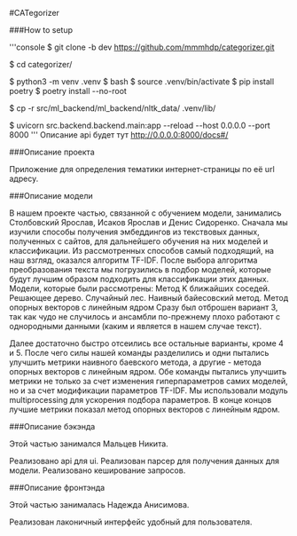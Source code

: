 #CATegorizer

###How to setup

'''console
$ git clone -b dev https://github.com/mmmhdp/categorizer.git

$ cd categorizer/

$ python3 -m venv .venv
$ bash
$ source .venv/bin/activate
$ pip install poetry
$ poetry install --no-root

$ cp -r src/ml_backend/ml_backend/nltk_data/ .venv/lib/

$ uvicorn src.backend.backend.main:app --reload --host 0.0.0.0 --port 8000
'''
Описание api будет тут http://0.0.0.0:8000/docs#/

###Описание проекта

Приложение для определения тематики интернет-страницы по её url адресу.

###Описание модели

В нашем проекте частью, связанной с обучением модели, занимались Столбовский Ярослав, Исаков Ярослав и Денис Сидоренко. Сначала мы изучили способы получения эмбеддингов из текствовых данных, полученных с сайтов, для дальнейшего обучения на них моделей и классификации. Из рассмотренных способов самый подходящий, на наш взгляд, оказался алгоритм TF-IDF. 
После выбора алгоритма преобразования текста мы погрузились в подбор моделей, которые будут лучшим образом подходить для классификации этих данных. 
Модели, которые были рассмотрены:
Метод K ближайших соседей.
Решающее дерево.
Случайный лес.
Наивный байесовский метод.
Метод опорных векторов c линейным ядром
Сразу был отброшен вариант 3, так как чудо не случилось и ансамбли по-прежнему плохо работают с однородными данными (каким и является в нашем случае текст).

Далее достаточно быстро отсеились все остальные варианты, кроме 4 и 5. После чего силы нашей команды разделились и одни пытались улучшить метрики наивного баевского метода, а другие - метода опорных векторов с линейным ядром.
Обе команды пытались улучшить метрики не только за счет изменения гиперпараметров самих моделей, но и за счет модификации параметров TF-IDF. 
Мы использовали модуль multiprocessing для ускорения подбора параметров.
В конце концов лучшие метрики показал метод опорных векторов с линейным ядром.

###Описание бэкэнда

Этой частью занимался Мальцев Никита.

Реализовано api для ui. Реализован парсер для получения данных для модели. Реализовано кеширование запросов.

###Описание фронтэнда

Этой частью занималась Надежда Анисимова. 

Реализован лаконичный интерфейс удобный для пользователя.
